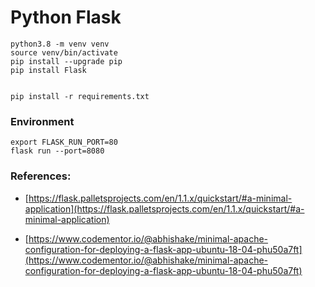 Python Flask
============

```
python3.8 -m venv venv
source venv/bin/activate
pip install --upgrade pip
pip install Flask


pip install -r requirements.txt
```

### Environment
```
export FLASK_RUN_PORT=80 
flask run --port=8080
```
### References:
* [https://flask.palletsprojects.com/en/1.1.x/quickstart/#a-minimal-application](https://flask.palletsprojects.com/en/1.1.x/quickstart/#a-minimal-application)

* [https://www.codementor.io/@abhishake/minimal-apache-configuration-for-deploying-a-flask-app-ubuntu-18-04-phu50a7ft](https://www.codementor.io/@abhishake/minimal-apache-configuration-for-deploying-a-flask-app-ubuntu-18-04-phu50a7ft)

